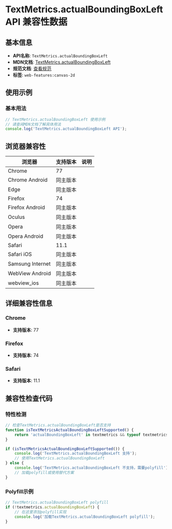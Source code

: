 # TextMetrics.actualBoundingBoxLeft API 兼容性数据

## 基本信息

- **API名称**: `TextMetrics.actualBoundingBoxLeft`
- **MDN文档**: [TextMetrics.actualBoundingBoxLeft](https://developer.mozilla.org/docs/Web/API/TextMetrics/actualBoundingBoxLeft)
- **规范文档**: [查看规范](https://html.spec.whatwg.org/multipage/canvas.html#dom-textmetrics-actualboundingboxleft-dev)
- **标签**: `web-features:canvas-2d`

## 使用示例

### 基本用法

```javascript
// TextMetrics.actualBoundingBoxLeft 使用示例
// 请查阅MDN文档了解具体用法
console.log('TextMetrics.actualBoundingBoxLeft API');
```

## 浏览器兼容性

| 浏览器 | 支持版本 | 说明 |
|--------|----------|------|
| Chrome | 77 |  |
| Chrome Android | 同主版本 |  |
| Edge | 同主版本 |  |
| Firefox | 74 |  |
| Firefox Android | 同主版本 |  |
| Oculus | 同主版本 |  |
| Opera | 同主版本 |  |
| Opera Android | 同主版本 |  |
| Safari | 11.1 |  |
| Safari iOS | 同主版本 |  |
| Samsung Internet | 同主版本 |  |
| WebView Android | 同主版本 |  |
| webview_ios | 同主版本 |  |

## 详细兼容性信息

### Chrome

- **支持版本**: 77

### Firefox

- **支持版本**: 74

### Safari

- **支持版本**: 11.1

## 兼容性检查代码

### 特性检测

```javascript
// 检查TextMetrics.actualBoundingBoxLeft是否支持
function isTextMetricsActualBoundingBoxLeftSupported() {
    return 'actualBoundingBoxLeft' in textmetrics && typeof textmetrics.actualBoundingBoxLeft === 'function';
}

if (isTextMetricsActualBoundingBoxLeftSupported()) {
    console.log('TextMetrics.actualBoundingBoxLeft 支持');
    // 使用TextMetrics.actualBoundingBoxLeft
} else {
    console.log('TextMetrics.actualBoundingBoxLeft 不支持，需要polyfill');
    // 加载polyfill或使用替代方案
}
```

### Polyfill示例

```javascript
// TextMetrics.actualBoundingBoxLeft polyfill
if (!textmetrics.actualBoundingBoxLeft) {
    // 在这里添加polyfill实现
    console.log('加载TextMetrics.actualBoundingBoxLeft polyfill');
}
```

